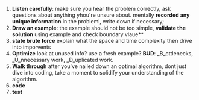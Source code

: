 1. **Listen carefully**: make sure you hear the problem correctly, ask questions about anything yhou're unsure about. mentally **recorded any unique information** in the probleml, write down if necessary;
2. **Draw an example**: the example should not be too simple, **validate the solution** using example and check boundary vlaue**
3. **state brute force** explain what the space and time complexity then drive into imporvents
4. **Optimize** look at unused info? use a fresh example? __BUD__: _B_ottlenecks, _U_nnecessary work, _D_uplicated work. 
5. **Walk through** after you've nailed down an optimal algorithm, dont just dive into coding, take a moment to solidify your understanding of the algorithm.
6. **code**
7. **test**
